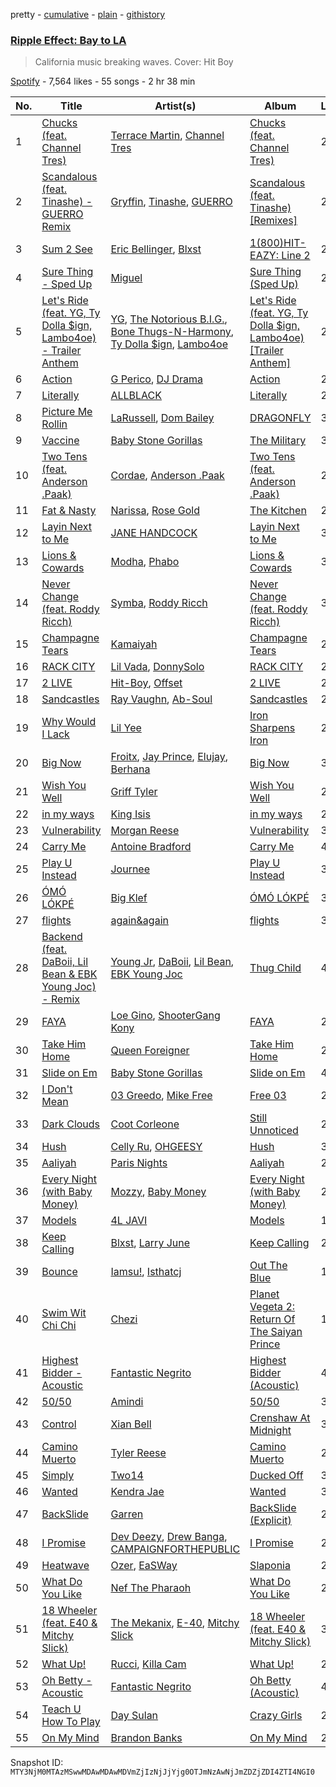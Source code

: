 pretty - [cumulative](/playlists/cumulative/37i9dQZF1DX7q1woBjoKv7.md) - [plain](/playlists/plain/37i9dQZF1DX7q1woBjoKv7) - [githistory](https://github.githistory.xyz/mackorone/spotify-playlist-archive/blob/main/playlists/plain/37i9dQZF1DX7q1woBjoKv7)

### [Ripple Effect: Bay to LA ](https://open.spotify.com/playlist/37i9dQZF1DX7q1woBjoKv7)

> California music breaking waves\. Cover: Hit Boy

[Spotify](https://open.spotify.com/user/spotify) - 7,564 likes - 55 songs - 2 hr 38 min

| No. | Title | Artist(s) | Album | Length |
|---|---|---|---|---|
| 1 | [Chucks \(feat\. Channel Tres\)](https://open.spotify.com/track/3VnDDruJDou1AIVjloQBzh) | [Terrace Martin](https://open.spotify.com/artist/7MNEVabc4cs19CbzAFZmXz), [Channel Tres](https://open.spotify.com/artist/4cUkGQyhLFqKHBtL58HYVp) | [Chucks \(feat\. Channel Tres\)](https://open.spotify.com/album/1EI3034vDdMkoMD2NgV9z1) | 2:55 |
| 2 | [Scandalous \(feat\. Tinashe\) \- GUERRO Remix](https://open.spotify.com/track/1wSnGEbGJJ5MtjiFBlYJ9D) | [Gryffin](https://open.spotify.com/artist/2ZRQcIgzPCVaT9XKhXZIzh), [Tinashe](https://open.spotify.com/artist/0NIIxcxNHmOoyBx03SfTCD), [GUERRO](https://open.spotify.com/artist/6zgXDX1gGCrq6U8RXKGn0h) | [Scandalous \(feat\. Tinashe\) \[Remixes\]](https://open.spotify.com/album/0AILrrwUAttkpst8ABOXNK) | 2:44 |
| 3 | [Sum 2 See](https://open.spotify.com/track/2nLjAYDLBip0W3HbCOiS7Z) | [Eric Bellinger](https://open.spotify.com/artist/7ibAWtDtmEfaVhc1FJ3Vl9), [Blxst](https://open.spotify.com/artist/4qXC0i02bSFstECuXP2ZpL) | [1\(800\)HIT\-EAZY: Line 2](https://open.spotify.com/album/6KIxdiACBAewmOLM1YBPYJ) | 2:48 |
| 4 | [Sure Thing \- Sped Up](https://open.spotify.com/track/559SdaPI7mqy9IQiscuaMj) | [Miguel](https://open.spotify.com/artist/360IAlyVv4PCEVjgyMZrxK) | [Sure Thing \(Sped Up\)](https://open.spotify.com/album/0IrjdFRneYtHj0CwmAphDT) | 2:30 |
| 5 | [Let's Ride \(feat\. YG, Ty Dolla $ign, Lambo4oe\) \- Trailer Anthem](https://open.spotify.com/track/3m1jxAm00zLilZWhLvux8V) | [YG](https://open.spotify.com/artist/0A0FS04o6zMoto8OKPsDwY), [The Notorious B.I.G.](https://open.spotify.com/artist/5me0Irg2ANcsgc93uaYrpb), [Bone Thugs\-N\-Harmony](https://open.spotify.com/artist/5spEJXLwD1sKUdC2bnOHPg), [Ty Dolla $ign](https://open.spotify.com/artist/7c0XG5cIJTrrAgEC3ULPiq), [Lambo4oe](https://open.spotify.com/artist/4UrIphY7uGLwD0rRd6NIi9) | [Let's Ride \(feat\. YG, Ty Dolla $ign, Lambo4oe\) \[Trailer Anthem\]](https://open.spotify.com/album/53g3xtUBbikG4XQJ0VKPBk) | 2:27 |
| 6 | [Action](https://open.spotify.com/track/2Ed3C4ZFO2SK8A4mnJSdMQ) | [G Perico](https://open.spotify.com/artist/4Q2hTDZYFCohf17D5GvkIb), [DJ Drama](https://open.spotify.com/artist/5oNgAs7j5XcBMzWv3HAnHG) | [Action](https://open.spotify.com/album/6rF7J2uPfRwVlpwxsG7OLc) | 2:27 |
| 7 | [Literally](https://open.spotify.com/track/6KN9nYlr3TIH8irQ1YeOHX) | [ALLBLACK](https://open.spotify.com/artist/1cutd8e41XvxXnFPOFIxMD) | [Literally](https://open.spotify.com/album/2MXsvYKcikEkWl8QkdGV1I) | 2:26 |
| 8 | [Picture Me Rollin](https://open.spotify.com/track/7zl027fbbje7N7cEWqL77c) | [LaRussell](https://open.spotify.com/artist/5PRPy7MZZhkM5CIVJvTAKM), [Dom Bailey](https://open.spotify.com/artist/1cXct7vdvThSDXNH0geMia) | [DRAGONFLY](https://open.spotify.com/album/2yYtTOhorG2RWykAiaZgPP) | 3:30 |
| 9 | [Vaccine](https://open.spotify.com/track/2LVrrCBzf5EBQxZPpFnxIw) | [Baby Stone Gorillas](https://open.spotify.com/artist/0jAP1TzUaPmRmcB5j1FMs3) | [The Military](https://open.spotify.com/album/0moLVF5RdK9o2PGKxjhiZ0) | 3:16 |
| 10 | [Two Tens \(feat\. Anderson .Paak\)](https://open.spotify.com/track/6clDsO8HwhHEgJDDp88VdL) | [Cordae](https://open.spotify.com/artist/0huGjMyP507tBCARyzSkrv), [Anderson .Paak](https://open.spotify.com/artist/3jK9MiCrA42lLAdMGUZpwa) | [Two Tens \(feat\. Anderson .Paak\)](https://open.spotify.com/album/32iVvfIYkmugGRxcTlzYjr) | 2:32 |
| 11 | [Fat & Nasty](https://open.spotify.com/track/21wawMwT81VUWkvgJ7LNnS) | [Narissa](https://open.spotify.com/artist/5bOCbA2WfZgcFQyT64V76q), [Rose Gold](https://open.spotify.com/artist/5ZvCpVAckM5gWTM5HYgSFb) | [The Kitchen](https://open.spotify.com/album/0wFYtRFNA84IfIHSoXQMEO) | 2:54 |
| 12 | [Layin Next to Me](https://open.spotify.com/track/11BHnIy9pbdihg8PeqiCgt) | [JANE HANDCOCK](https://open.spotify.com/artist/2wgW0CiQRwbWlkT6nM8suD) | [Layin Next to Me](https://open.spotify.com/album/1jhFza8pUS6acLiZXNYdJx) | 3:37 |
| 13 | [Lions & Cowards](https://open.spotify.com/track/1cC2yM0BbDKlKCjQneWHg7) | [Modha](https://open.spotify.com/artist/123kR1ynWcuuQC9hc2pglK), [Phabo](https://open.spotify.com/artist/5FdZDr2bMbEcnsEKRgO3rn) | [Lions & Cowards](https://open.spotify.com/album/68GvB7vE1ylJ56WIyAhNe3) | 3:17 |
| 14 | [Never Change \(feat\. Roddy Ricch\)](https://open.spotify.com/track/0wpWOmB9Z2LBqmM2dtlqtQ) | [Symba](https://open.spotify.com/artist/06S3fr7xEES7e3QPXhu3ay), [Roddy Ricch](https://open.spotify.com/artist/757aE44tKEUQEqRuT6GnEB) | [Never Change \(feat\. Roddy Ricch\)](https://open.spotify.com/album/0WZsGW0OUryoVQ4LnPtAJY) | 3:41 |
| 15 | [Champagne Tears](https://open.spotify.com/track/68KMtOaV3uxUc639uTCoSw) | [Kamaiyah](https://open.spotify.com/artist/3XVpDdKav6C6zwlDXPhMEO) | [Champagne Tears](https://open.spotify.com/album/0KljOvQxT7RwZqJ8TdM9Py) | 2:12 |
| 16 | [RACK CITY](https://open.spotify.com/track/1PRLHyaN0XmTiXhBI6Tol2) | [Lil Vada](https://open.spotify.com/artist/61HlkUsczjBP7IODEMFtrB), [DonnySolo](https://open.spotify.com/artist/2cKC5HJgCIXZFkZwKHORG0) | [RACK CITY](https://open.spotify.com/album/6crFEKkp5bYJNEjDrqoG1w) | 2:09 |
| 17 | [2 LIVE](https://open.spotify.com/track/1pbSwjVmaoVgHIU2bQeuxI) | [Hit\-Boy](https://open.spotify.com/artist/6q3p11nP1p80Ey6LrOOSed), [Offset](https://open.spotify.com/artist/4DdkRBBYG6Yk9Ka8tdJ9BW) | [2 LIVE](https://open.spotify.com/album/67xulMesSVTsFmOwpO4gaw) | 2:29 |
| 18 | [Sandcastles](https://open.spotify.com/track/4Pbygk2v96q46GcpkFXsPy) | [Ray Vaughn](https://open.spotify.com/artist/4yYYCSCDUTypErQMZv5iSg), [Ab\-Soul](https://open.spotify.com/artist/0g9vAlRPK9Gt3FKCekk4TW) | [Sandcastles](https://open.spotify.com/album/3HL4Ly3lvYntdBZIfdvuPK) | 2:50 |
| 19 | [Why Would I Lack](https://open.spotify.com/track/38RCKi0MTcH3PyTirZlmM3) | [Lil Yee](https://open.spotify.com/artist/19lRQBKp4lxRDaxoKVUE9i) | [Iron Sharpens Iron](https://open.spotify.com/album/3tuvyFRlRR2UNwTpyLVrqD) | 2:25 |
| 20 | [Big Now](https://open.spotify.com/track/7xJF7LHMOLYWEs7XpbgVs4) | [Froitx](https://open.spotify.com/artist/6ZjLTNp1kUiHP7f03M3YJM), [Jay Prince](https://open.spotify.com/artist/2TLYSzGyVYkxAgYSCqUnQj), [Elujay](https://open.spotify.com/artist/1CgbNAF3Stnz1Tpipu3xdO), [Berhana](https://open.spotify.com/artist/0WjtdWS6su0f3jrW9aqEHl) | [Big Now](https://open.spotify.com/album/5Pxhoyz7c6s9CCkleviivN) | 3:30 |
| 21 | [Wish You Well](https://open.spotify.com/track/7g5ivwh0NJr11z5VI1v5vd) | [Griff Tyler](https://open.spotify.com/artist/6haDJLArD4GA9AF3YM2EVS) | [Wish You Well](https://open.spotify.com/album/5scQzg0cR5crXVhjD80UIj) | 2:36 |
| 22 | [in my ways](https://open.spotify.com/track/5RpIFvmg1HYGF7VKLCQdSZ) | [King Isis](https://open.spotify.com/artist/7jz1wM1NdiskFWrlosZhVw) | [in my ways](https://open.spotify.com/album/4jHrhCm1rbkI6xNMTCkFMU) | 2:23 |
| 23 | [Vulnerability](https://open.spotify.com/track/3WwW7zKRCxXnhjC5owiul4) | [Morgan Reese](https://open.spotify.com/artist/4Ro2elWptpQoQOLV1F2JoR) | [Vulnerability](https://open.spotify.com/album/0m8OxRSliGA2c4jTlaij7u) | 3:39 |
| 24 | [Carry Me](https://open.spotify.com/track/7IqDaao5dzKti65KBtADPz) | [Antoine Bradford](https://open.spotify.com/artist/1FYE37rOHOrxO1lHAQUkCl) | [Carry Me](https://open.spotify.com/album/7ngJc0ffFIDazq4FOcr8PH) | 4:04 |
| 25 | [Play U Instead](https://open.spotify.com/track/4hOKOZm5Egd778uamaORZQ) | [Journee](https://open.spotify.com/artist/3tr38dT5o6Kk5WO5OtmPoa) | [Play U Instead](https://open.spotify.com/album/0HLt3vSn5btLK2c8WO11lx) | 3:21 |
| 26 | [ÓMÓ LÓKPÉ](https://open.spotify.com/track/051iM0ZxuWhRgzkXt7B7sj) | [Big Klef](https://open.spotify.com/artist/4VZljMVEAhstVDTphJx2nT) | [ÓMÓ LÓKPÉ](https://open.spotify.com/album/1yfRFqVUn435nHQHV6JZuN) | 3:27 |
| 27 | [flights](https://open.spotify.com/track/5FN3x2dq7ErI2hgSmNy34m) | [again&again](https://open.spotify.com/artist/3CIq9N0VQGWfBpCAMzMZZN) | [flights](https://open.spotify.com/album/3aGVPLwwywsTYZG1Bc9MyW) | 3:03 |
| 28 | [Backend \(feat\. DaBoii, Lil Bean & EBK Young Joc\) \- Remix](https://open.spotify.com/track/5CGy9XNtXpOdgVFswCj0Oz) | [Young Jr](https://open.spotify.com/artist/4UML9DAjkAlaVpOKfbY3pO), [DaBoii](https://open.spotify.com/artist/1R4jDezcLcFxrJ9PHNrbG0), [Lil Bean](https://open.spotify.com/artist/3OrXU7Z906hHdbG5fTQ6Ef), [EBK Young Joc](https://open.spotify.com/artist/4lPU30QB53QTUVhkjcb0WS) | [Thug Child](https://open.spotify.com/album/7I2uKSEAOYyIoMJ3ggPQRB) | 4:41 |
| 29 | [FAYA](https://open.spotify.com/track/74ey49OEK5wSfnam9l1H3s) | [Loe Gino](https://open.spotify.com/artist/2s9splAzg9uXs5MEikcwCk), [ShooterGang Kony](https://open.spotify.com/artist/0dT2U2jUx6OmKlyeQOH8AK) | [FAYA](https://open.spotify.com/album/7deTPKRC3Z4BCVt3VQQbGF) | 2:05 |
| 30 | [Take Him Home](https://open.spotify.com/track/6jWH18pNohBSSlAfXzrT7p) | [Queen Foreigner](https://open.spotify.com/artist/1UEEbEDiKQHt7IALvdHn18) | [Take Him Home](https://open.spotify.com/album/0yAnv9OXblVsXzI7X99Mtt) | 2:56 |
| 31 | [Slide on Em](https://open.spotify.com/track/6GVsHIiHLDscRRS8d9T2Ya) | [Baby Stone Gorillas](https://open.spotify.com/artist/0jAP1TzUaPmRmcB5j1FMs3) | [Slide on Em](https://open.spotify.com/album/1yI7bavq7KIEJbZRRsAadg) | 4:10 |
| 32 | [I Don't Mean](https://open.spotify.com/track/1M25T7ROXQUulWjvzRgCB1) | [03 Greedo](https://open.spotify.com/artist/0FtsMKmZEq8fBWqdSOWtqp), [Mike Free](https://open.spotify.com/artist/6iEOdI9RcimOiNzbfhhuTO) | [Free 03](https://open.spotify.com/album/2UfVYQnUerGa6XhbJYlaWS) | 2:09 |
| 33 | [Dark Clouds](https://open.spotify.com/track/07MPIaBQEOQsSiqAt9BOz7) | [Coot Corleone](https://open.spotify.com/artist/1Vh6MAxEaUJusA1hwzrLhm) | [Still Unnoticed](https://open.spotify.com/album/5LSzc3hQMf9ojTFhHrNnF2) | 2:03 |
| 34 | [Hush](https://open.spotify.com/track/4cbux0KIGbkkmuPVw5OXKL) | [Celly Ru](https://open.spotify.com/artist/3MeyqB6fA2aj1NZq6ztjRk), [OHGEESY](https://open.spotify.com/artist/3ppQEG71r7jVpI8RudzycF) | [Hush](https://open.spotify.com/album/7dUpXaUjELHHTuoi2l3qHF) | 3:00 |
| 35 | [Aaliyah](https://open.spotify.com/track/2r6Iu2bWLGCTvqi0hZLquj) | [Paris Nights](https://open.spotify.com/artist/2t3WTXscRe9jd3Noj7Hk9E) | [Aaliyah](https://open.spotify.com/album/7mDffqnhsU4QveEnAfdtVb) | 2:11 |
| 36 | [Every Night \(with Baby Money\)](https://open.spotify.com/track/7q1pTqYaDoDiRVIoejwaI9) | [Mozzy](https://open.spotify.com/artist/4AA474G2hRfrHyGrfyDseO), [Baby Money](https://open.spotify.com/artist/1AMm82jgWgkDpczxW5DMjn) | [Every Night \(with Baby Money\)](https://open.spotify.com/album/5hg0NN87i3dGPpVQFOoN9f) | 2:10 |
| 37 | [Models](https://open.spotify.com/track/2JsEgOHKxDPNyybV0roWYn) | [4L JAVI](https://open.spotify.com/artist/6G4OzVMmNRMt8q6aPTKV3a) | [Models](https://open.spotify.com/album/4nxEkS0v7QqboJ3to45x0B) | 1:44 |
| 38 | [Keep Calling](https://open.spotify.com/track/44p5ZWDBSppOoABrxoH5jU) | [Blxst](https://open.spotify.com/artist/4qXC0i02bSFstECuXP2ZpL), [Larry June](https://open.spotify.com/artist/1grN0519h2zYqpRtYbDZAl) | [Keep Calling](https://open.spotify.com/album/64fH0Mdf8BZGAw3ijFJTLs) | 2:36 |
| 39 | [Bounce](https://open.spotify.com/track/3BKjOhixJtBAtvdS9L5Da5) | [Iamsu!](https://open.spotify.com/artist/2ZavqCJe7uqkRpISes0NFi), [Isthatcj](https://open.spotify.com/artist/1TMe6xskMEKY49EllPvA2x) | [Out The Blue](https://open.spotify.com/album/3s5WLnRl4wMjJELKRJijbf) | 1:50 |
| 40 | [Swim Wit Chi Chi](https://open.spotify.com/track/5ciDsDP22AXTfVGLT15mSB) | [Chezi](https://open.spotify.com/artist/4U0q29lUQPXPqJz5KPbIDg) | [Planet Vegeta 2: Return Of The Saiyan Prince](https://open.spotify.com/album/7GPGOgmZKgCJ0Kk2GeKIJu) | 1:16 |
| 41 | [Highest Bidder \- Acoustic](https://open.spotify.com/track/1h5ohHc3D1kqp4keFCNfR0) | [Fantastic Negrito](https://open.spotify.com/artist/5QXLMdpKeByOo5ypH9gT13) | [Highest Bidder \(Acoustic\)](https://open.spotify.com/album/7FB08bB5nHUdT6yvxyrXTo) | 4:28 |
| 42 | [50/50](https://open.spotify.com/track/0tEtaU2hWPVnqU9FkCs6bu) | [Amindi](https://open.spotify.com/artist/1xQIR56DxgWYZPUvOLRIua) | [50/50](https://open.spotify.com/album/5w5NsFzVYvg2inlvZpuvYt) | 3:28 |
| 43 | [Control](https://open.spotify.com/track/4PnmUEYAiqrPpzYivu0Osg) | [Xian Bell](https://open.spotify.com/artist/1DD9ttmrDTrddo8JOqqS6z) | [Crenshaw At Midnight](https://open.spotify.com/album/7aILDOno9t78bjXmXPW9p5) | 3:15 |
| 44 | [Camino Muerto](https://open.spotify.com/track/1gbtp4o1syAv0oAsEOvG3f) | [Tyler Reese](https://open.spotify.com/artist/1NVgeY7C8IHk6TqMv5UGIH) | [Camino Muerto](https://open.spotify.com/album/3ALD9uPVzMwvm2LdaJtg75) | 2:58 |
| 45 | [Simply](https://open.spotify.com/track/7eA7v9SytuyzRaJMPtHFwj) | [Two14](https://open.spotify.com/artist/1rGFvtRZhfJeuZeAXl2oDV) | [Ducked Off](https://open.spotify.com/album/0YoNa7L1IW6XihnRETr9k7) | 3:09 |
| 46 | [Wanted](https://open.spotify.com/track/2BwXUgM4qysMrsJXBxD1ru) | [Kendra Jae](https://open.spotify.com/artist/1KcnqRVBBJ2FUZMQUn3k5P) | [Wanted](https://open.spotify.com/album/0L4ia01RGHoUANLSvQfvjP) | 3:00 |
| 47 | [BackSlide](https://open.spotify.com/track/3BDGr333QZ1wSPBJ424s1t) | [Garren](https://open.spotify.com/artist/0963LEoOeEvJqPRYH9eG7X) | [BackSlide \(Explicit\)](https://open.spotify.com/album/6AvTIMXjo7OmIhXP4Ybl2I) | 2:44 |
| 48 | [I Promise](https://open.spotify.com/track/70TbJwDN54peIxcMkyIXVE) | [Dev Deezy](https://open.spotify.com/artist/4106C9xyWlg6AnWL5bMZnH), [Drew Banga](https://open.spotify.com/artist/1tvDYSO4RO7bB6ClBiGCSn), [CAMPAIGNFORTHEPUBLIC](https://open.spotify.com/artist/7tRLhqoqu70xyiZ29ne5SV) | [I Promise](https://open.spotify.com/album/7JZ12VIkrTPcGSX73YVbNU) | 2:56 |
| 49 | [Heatwave](https://open.spotify.com/track/2SGGSG0DcbTzgZNfTOFTUT) | [Ozer](https://open.spotify.com/artist/3J0qyBq8miao9sTXOlAkWp), [EaSWay](https://open.spotify.com/artist/2KwElG45pWw0wew3dXKYq5) | [Slaponia](https://open.spotify.com/album/6WlLdzv0ppNAmSA3Rjhp1a) | 2:54 |
| 50 | [What Do You Like](https://open.spotify.com/track/6vMJ24vzQb6AqhW7FRHOnG) | [Nef The Pharaoh](https://open.spotify.com/artist/3DiSC0nSNNWpPy5ZK3mcrz) | [What Do You Like](https://open.spotify.com/album/1f8RgIlf2rV90Uc3kbcWv3) | 2:45 |
| 51 | [18 Wheeler \(feat\. E40 & Mitchy Slick\)](https://open.spotify.com/track/2jEoIHs66FW92R14kT9qVR) | [The Mekanix](https://open.spotify.com/artist/0sJOeCMBvIDiHJ9Ct5h7IF), [E\-40](https://open.spotify.com/artist/3crnzLy8R4lVwaigKEOz7V), [Mitchy Slick](https://open.spotify.com/artist/3uhJHJFmFtFloOhRCDocit) | [18 Wheeler \(feat\. E40 & Mitchy Slick\)](https://open.spotify.com/album/1J6T6ycRq91IZHdLUiqDCB) | 3:09 |
| 52 | [What Up!](https://open.spotify.com/track/58oFQuic7WD9MOdO0FVimA) | [Rucci](https://open.spotify.com/artist/7q836WTO8OHUS85E2RyxxA), [Killa Cam](https://open.spotify.com/artist/4pr3PuSCMEUzZSTPvxJqt7) | [What Up!](https://open.spotify.com/album/0YnNXJCQHv7J7n7eFI6E3T) | 2:46 |
| 53 | [Oh Betty \- Acoustic](https://open.spotify.com/track/1C4ayOcgsNOZY22ILwQUOs) | [Fantastic Negrito](https://open.spotify.com/artist/5QXLMdpKeByOo5ypH9gT13) | [Oh Betty \(Acoustic\)](https://open.spotify.com/album/32AiTELx9KA7FUhXIq4Ibr) | 4:06 |
| 54 | [Teach U How To Play](https://open.spotify.com/track/3NcM8zwMjuqf40P21jUiaC) | [Day Sulan](https://open.spotify.com/artist/5wrJuArO5sOmhl2QJ1Z0sk) | [Crazy Girls](https://open.spotify.com/album/4v2qjXfnaXaqzjeAgG2ArU) | 2:14 |
| 55 | [On My Mind](https://open.spotify.com/track/612bHAeXlTSMFBZ9RLgM5d) | [Brandon Banks](https://open.spotify.com/artist/66eJQM6S5JsDe0CdUXnwST) | [On My Mind](https://open.spotify.com/album/70EgfYEW6QNbcSZFKDpKDo) | 2:31 |

Snapshot ID: `MTY3NjM0MTAzMSwwMDAwMDAwMDVmZjIzNjJjYjg0OTJmNzAwNjJmZDZjZDI4ZTI4NGI0`

